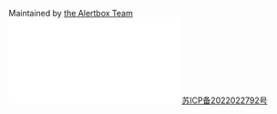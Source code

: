 Maintained by [the Alertbox Team](https://github.com/Sentinel-22/Sentinel-22.github.io) <embed src="/_media/备案.svg" type="image/svg+xml" /> [苏ICP备2022022792号](https://beian.miit.gov.cn/#/Integrated/index)
